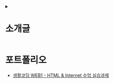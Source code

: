 <details>
  <summary><h1>소개글</h1></summary>
  <div>
    <p>프론트엔드 개발자 지망생.
    </p>
    <p>문화기획학과 졸업 (문학사) → 일반행정직 공시생 → 전기분야 훈련생 → 현재 공공기관 시설직으로 재직 중.
    </p><br>
    <p>전기회로가 '순차적인 명령의 실행'이라는 것을 깨닫고 프로그래밍 코드도 비슷할 거란 생각이 들었고, 막연한 두려움에 개발자의 길을 선택하지 않았던 것에 아쉬움을 느낌.
    </p>
    <p>전기분야가 보수적이라는 것을 깨닫고 점점 더 후회하기 시작. 공공기관이 보수적이라는 것을 깨닫고 대성통곡하고 땅을 치며 후회함. 공공기관을 탈출하여 스타트업 개발자가 되기로 결심.
    </p>
    <br>
    <p>덕후 기질이 좀 있는 듯. 남들은 별로 관심 없어하는 쓸 데 없이 어려운 이론 같은 것들에 이끌리곤 함. 수시로 구글링을 하는 습성이 있으며, 얕고 넓은 다방면의 상식을 보유. 백엔드에도 흥미가 있으며 장기적으로는 풀스택 지향.
    </p><br>
    <p>취미와 일이 하나가 되어야 행복해지는 유형의 사람. 일단 한번 좋아하는 일에 빠져들면 미친 듯이 열중함. 우선 첫 번째 목표는 업무 효율을 중시하는 합리적인 문화를 가진 스타트업에 입사하는 것.
    </p>
  </div> 
</details>

# 포트폴리오
* [생활코딩 WEB1 - HTML & Internet 수업 실습과제](https://github.com/kshyun1223/web1_html_internet)
